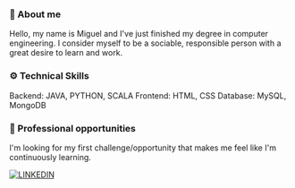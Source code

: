 ### 👋 About me
Hello, my name is Miguel and I've just finished my degree in computer engineering. I consider myself to be a sociable, responsible person with a great desire to learn and work.

### ⚙️ Technical Skills
Backend: JAVA, PYTHON, SCALA
Frontend: HTML, CSS
Database: MySQL, MongoDB

### 💼 Professional opportunities
I'm looking for my first challenge/opportunity that makes me feel like I'm continuously learning.

[![LINKEDIN](https://img.shields.io/badge/LinkedIn-0077B5?style=for-the-badge&logo=linkedin&logoColor=white)](https://www.linkedin.com/in/miguel-brito-182846318/)
